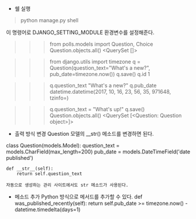 * 쉘 실행

> python manage.py shell

이 명령어로 DJANGO_SETTING_MODULE 환경변수를 설정해준다.

>>> from polls.models import Question, Choice
>>> Question.objects.all()
<QuerySet []>

>>> from django.utils import timezone
>>> q = Question(question_text="What's a new?", pub_date=timezone.now())
>>> q.save()
>>> q.id
1

>>> q.question_text
"What's a new?"
>>> q.pub_date
datetime.datetime(2017, 10, 16, 23, 56, 35, 971648, tzinfo=<UTC>)

>>> q.question_text = "What's up!"
>>> q.save()
>>> Question.objects.all()
<QuerySet [<Question: Question object>]>

* 출력 방식 변경
    Question 모델의 __str() 메소드를 변경하면 된다.
>
class Question(models.Model):
    question_text = models.CharField(max_length=200)
    pub_date = models.DateTimeField('date published')
    
    def __str__(self):
        return self.question_text
>
    자동으로 생성하는 관리 사이트에서도 str 메소드가 사용된다.

* 메소드 추가
    Python 방식으로 메서드를 추가할 수 있다.
def was_published_recently(self):
        return self.pub_date >= timezone.now() - datetime.timedelta(days=1)